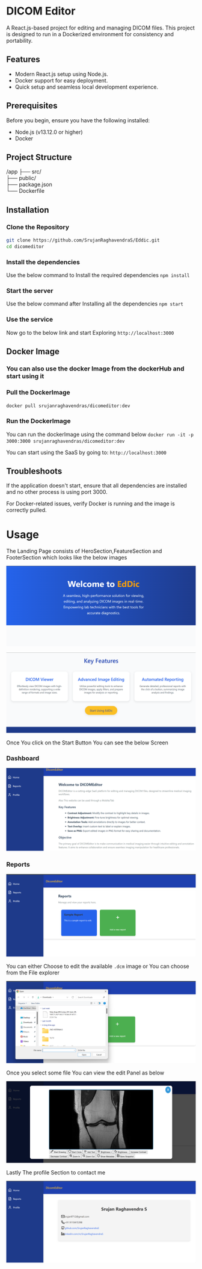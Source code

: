 # DICOM Editor

A React.js-based project for editing and managing DICOM files. This project is designed to run in a Dockerized environment for consistency and portability.

## Features
- Modern React.js setup using Node.js.
- Docker support for easy deployment.
- Quick setup and seamless local development experience.

## Prerequisites
Before you begin, ensure you have the following installed:
- Node.js (v13.12.0 or higher)
- Docker

## Project Structure
/app
  ├── src/                
  ├── public/             
  ├── package.json        
  └── Dockerfile 


## Installation

### Clone the Repository
```bash
git clone https://github.com/SrujanRaghavendraS/Eddic.git
cd dicomeditor
```

### Install the dependencies
Use the below command to Install the required dependencies
`npm install`

### Start the server
Use the below command after Installing all the dependencies 
`npm start`

### Use the service
Now go to the below link and start Exploring
`http://localhost:3000`

## Docker Image

### You can also use the docker Image from the dockerHub and start using it

### Pull the DockerImage
`docker pull srujanraghavendras/dicomeditor:dev`

### Run the DockerImage
You can run the dockerImage using the command below
`docker run -it -p 3000:3000 srujanraghavendras/dicomeditor:dev`

You can start using the SaaS by going to:
`http://localhost:3000`

## Troubleshoots
If the application doesn't start, ensure that all dependencies are installed and no other process is using port 3000.

For Docker-related issues, verify Docker is running and the image is correctly pulled.


# Usage
The Landing Page consists of HeroSection,FeatureSection and FooterSection which looks like the below images

![alt text](assets/HeroSection.png)

![alt text](assets/FeatureSection.png)

Once You click on the Start Button You can see the below Screen

### Dashboard
![alt text](assets/dashboard.png)

### Reports

![alt text](assets/Reports.png)

You can either Choose to edit the available `.dcm` image or You can choose from the File explorer

![alt text](assets/Fileexplorer.png)

Once you select some file You can view the edit Panel as below

![alt text](assets/dcmedit.png)

Lastly The profile Section to contact me 

![alt text](assets/profile.png)